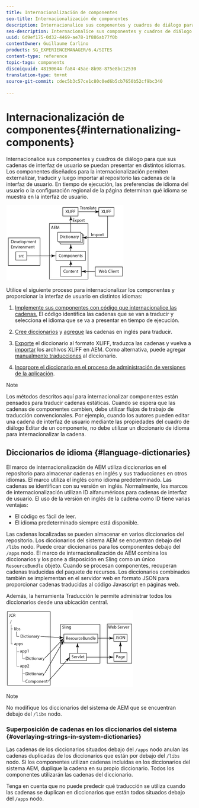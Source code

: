 ```yaml
---
title: Internacionalización de componentes
seo-title: Internacionalización de componentes
description: Internacionalice sus componentes y cuadros de diálogo para que sus cadenas de interfaz de usuario se puedan presentar en distintos idiomas
seo-description: Internacionalice sus componentes y cuadros de diálogo para que sus cadenas de interfaz de usuario se puedan presentar en distintos idiomas
uuid: 6d9ef175-0d32-4469-ae78-1f886ab77f0b
contentOwner: Guillaume Carlino
products: SG_EXPERIENCEMANAGER/6.4/SITES
content-type: reference
topic-tags: components
discoiquuid: 48190644-fa84-45ae-8b98-875e8bc12530
translation-type: tm+mt
source-git-commit: cdec5b3c57ce1c80c0ed6b5cb7650b52cf9bc340

---
```



# Internacionalización de componentes{#internationalizing-components}

Internacionalice sus componentes y cuadros de diálogo para que sus cadenas de interfaz de usuario se puedan presentar en distintos idiomas. Los componentes diseñados para la internacionalización permiten externalizar, traducir y luego importar al repositorio las cadenas de la interfaz de usuario. En tiempo de ejecución, las preferencias de idioma del usuario o la configuración regional de la página determinan qué idioma se muestra en la interfaz de usuario.

![chlimage_1-9](assets/chlimage_1-9.png)

Utilice el siguiente proceso para internacionalizar los componentes y proporcionar la interfaz de usuario en distintos idiomas:

1. [Implemente sus componentes con código que internacionalice las cadenas.](/help/sites-developing/i18n-dev.md) El código identifica las cadenas que se van a traducir y selecciona el idioma que se va a presentar en tiempo de ejecución.
1. [Cree diccionarios](/help/sites-developing/i18n-translator.md#creating-a-dictionary) y [agregue](/help/sites-developing/i18n-translator.md#adding-changing-and-removing-strings) las cadenas en inglés para traducir.

1. [Exporte](/help/sites-developing/i18n-translator.md#exporting-a-dictionary) el diccionario al formato XLIFF, traduzca las cadenas y vuelva a [importar](/help/sites-developing/i18n-translator.md#importing-a-dictionary) los archivos XLIFF en AEM. Como alternativa, puede agregar [manualmente traducciones](/help/sites-developing/i18n-translator.md#editing-translated-strings) al diccionario.

1. [Incorpore el diccionario en el proceso de administración de versiones de la aplicación](/help/sites-developing/i18n-translator.md#publishing-dictionaries).

>[!NOTE]
>
>Los métodos descritos aquí para internacionalizar componentes están pensados para traducir cadenas estáticas. Cuando se espera que las cadenas de componentes cambien, debe utilizar flujos de trabajo de traducción convencionales. Por ejemplo, cuando los autores pueden editar una cadena de interfaz de usuario mediante las propiedades del cuadro de diálogo Editar de un componente, no debe utilizar un diccionario de idioma para internacionalizar la cadena.

## Diccionarios de idioma {#language-dictionaries}

El marco de internacionalización de AEM utiliza diccionarios en el repositorio para almacenar cadenas en inglés y sus traducciones en otros idiomas. El marco utiliza el inglés como idioma predeterminado. Las cadenas se identifican con su versión en inglés. Normalmente, los marcos de internacionalización utilizan ID alfanuméricos para cadenas de interfaz de usuario. El uso de la versión en inglés de la cadena como ID tiene varias ventajas:

* El código es fácil de leer.
* El idioma predeterminado siempre está disponible.

Las cadenas localizadas se pueden almacenar en varios diccionarios del repositorio. Los diccionarios del sistema AEM se encuentran debajo del `/libs` nodo. Puede crear diccionarios para los componentes debajo del `/apps` nodo. El marco de internacionalización de AEM combina los diccionarios y los pone a disposición en Sling como un único `ResourceBundle` objeto. Cuando se procesan componentes, recuperan cadenas traducidas del paquete de recursos. Los diccionarios combinados también se implementan en el servidor web en formato JSON para proporcionar cadenas traducidas al código Javascript en páginas web.

Además, la herramienta [](/help/sites-developing/i18n-translator.md) Traducción le permite administrar todos los diccionarios desde una ubicación central.

![chlimage_1-10](assets/chlimage_1-10.png)

>[!NOTE]
>
>No modifique los diccionarios del sistema de AEM que se encuentran debajo del `/libs` nodo.

### Superposición de cadenas en los diccionarios del sistema {#overlaying-strings-in-system-dictionaries}

Las cadenas de los diccionarios situados debajo del `/apps` nodo anulan las cadenas duplicadas de los diccionarios que están por debajo del `/libs` nodo. Si los componentes utilizan cadenas incluidas en los diccionarios del sistema AEM, duplique la cadena en su propio diccionario. Todos los componentes utilizarán las cadenas del diccionario.

Tenga en cuenta que no puede predecir qué traducción se utiliza cuando las cadenas se duplican en diccionarios que están todos situados debajo del `/apps` nodo.

